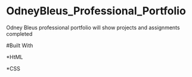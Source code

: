 # OdneyBleus_Professional_Portfolio

Odney Bleus professional portfolio will show projects and assignments  completed 

#Built With

*HtML

*CSS